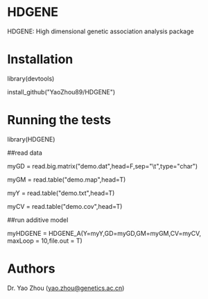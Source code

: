 # HDGENE
HDGENE: High dimensional genetic association analysis package

# Installation
library(devtools)

install_github("YaoZhou89/HDGENE")

# Running the tests
library(HDGENE)

##read data

myGD = read.big.matrix("demo.dat",head=F,sep="\t",type="char")

myGM = read.table("demo.map",head=T)

myY = read.table("demo.txt",head=T)

myCV = read.table("demo.cov",head=T)

##run additive model

myHDGENE = HDGENE_A(Y=myY,GD=myGD,GM=myGM,CV=myCV, maxLoop = 10,file.out = T)

# Authors
Dr. Yao Zhou (yao.zhou@genetics.ac.cn)
